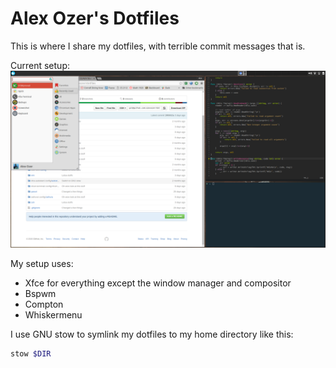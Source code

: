 # Alex Ozer's Dotfiles

This is where I share my dotfiles, with terrible commit messages that is.

Current setup:
![screenshot](screenshot.png)

My setup uses:
- Xfce for everything except the window manager and compositor
- Bspwm
- Compton
- Whiskermenu

I use GNU stow to symlink my dotfiles to my home directory like this:
```bash
stow $DIR
```
